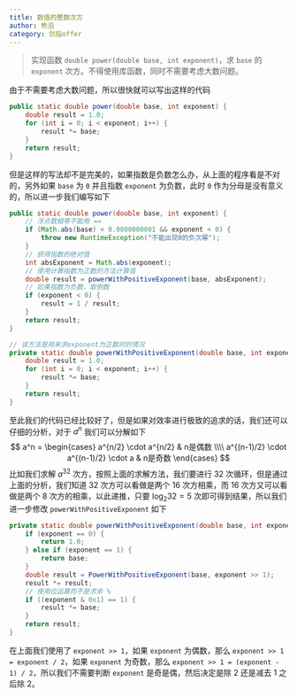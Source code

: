 ```yaml
---
title: 数值的整数次方
author: 熊滔
category: 剑指offer
---
```


> 实现函数 `double power(double base, int exponent)`，求 `base` 的 `exponent` 次方。不得使用库函数，同时不需要考虑大数问题。

由于不需要考虑大数问题，所以很快就可以写出这样的代码

```java
public static double power(double base, int exponent) {
    double result = 1.0;
    for (int i = 0; i < exponent; i++) {
        result *= base;
    }
    return result;
}
```

但是这样的写法却不是完美的，如果指数是负数怎么办，从上面的程序看是不对的，另外如果 `base` 为 `0` 并且指数 `exponent` 为负数，此时 `0` 作为分母是没有意义的，所以进一步我们编写如下

```java
public static double power(double base, int exponent) {
    // 浮点数相等不能用 ==
    if (Math.abs(base) < 0.0000000001 && exponent < 0) {
        throw new RuntimeException("不能出现0的负次幂");
    }
    // 获得指数的绝对值
    int absExponent = Math.abs(exponent);
    // 使用计算指数为正数的方法计算值
    double result = powerWithPositiveExponent(base, absExponent);
    // 如果指数为负数，取倒数
    if (exponent < 0) {
        result = 1 / result;
    }
    return result;
}

// 该方法是用来求exponent为正数时的情况
private static double powerWithPositiveExponent(double base, int exponent) {
    double result = 1.0;
    for (int i = 0; i < exponent; i++) {
        result *= base;
    }
    return result;
}
```

至此我们的代码已经比较好了，但是如果对效率进行极致的追求的话，我们还可以仔细的分析，对于 $a^n$ 我们可以分解如下
$$
a^n = 
\begin{cases}
a^{n/2} \cdot a^{n/2} & n是偶数 \\\\
a^{(n-1)/2} \cdot a^{(n-1)/2} \cdot a & n是奇数
\end{cases}
$$
比如我们求解 $a^{32}$ 次方，按照上面的求解方法，我们要进行 $32$ 次循环，但是通过上面的分析，我们知道 $32$ 次方可以看做是两个 $16$ 次方相乘，而 $16$ 次方又可以看做是两个 $8$ 次方的相乘，以此递推，只要 $\log_2 32 = 5$ 次即可得到结果，所以我们进一步修改 `powerWithPositiveExponent` 如下

```java
private static double powerWithPositiveExponent(double base, int exponent) {
    if (exponent == 0) {
        return 1.0;
    } else if (exponent == 1) {
        return base;
    }
    double result = PowerWithPositiveExponent(base, exponent >> 1);
    result *= result;
    // 使用位运算而不是求余 %
    if ((exponent & 0x1) == 1) {
        result *= base;
    }
    return result;
}
```

在上面我们使用了 `exponent >> 1`，如果 `exponent` 为偶数，那么 `exponent >> 1 = exponent / 2`，如果 `exponent` 为奇数，那么 `exponent >> 1 = (exponent - 1) / 2`，所以我们不需要判断 `exponent` 是奇是偶，然后决定是除 $2$ 还是减去 $1$ 之后除 $2$。

<Disqus />